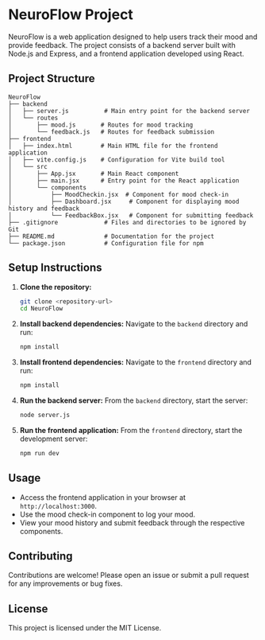 # NeuroFlow Project

NeuroFlow is a web application designed to help users track their mood and provide feedback. The project consists of a backend server built with Node.js and Express, and a frontend application developed using React.

## Project Structure

```
NeuroFlow
├── backend
│   ├── server.js          # Main entry point for the backend server
│   └── routes
│       ├── mood.js       # Routes for mood tracking
│       └── feedback.js   # Routes for feedback submission
├── frontend
│   ├── index.html        # Main HTML file for the frontend application
│   ├── vite.config.js    # Configuration for Vite build tool
│   └── src
│       ├── App.jsx       # Main React component
│       ├── main.jsx      # Entry point for the React application
│       └── components
│           ├── MoodCheckin.jsx  # Component for mood check-in
│           ├── Dashboard.jsx     # Component for displaying mood history and feedback
│           └── FeedbackBox.jsx   # Component for submitting feedback
├── .gitignore             # Files and directories to be ignored by Git
├── README.md              # Documentation for the project
└── package.json           # Configuration file for npm
```

## Setup Instructions

1. **Clone the repository:**
   ```bash
   git clone <repository-url>
   cd NeuroFlow
   ```

2. **Install backend dependencies:**
   Navigate to the `backend` directory and run:
   ```bash
   npm install
   ```

3. **Install frontend dependencies:**
   Navigate to the `frontend` directory and run:
   ```bash
   npm install
   ```

4. **Run the backend server:**
   From the `backend` directory, start the server:
   ```bash
   node server.js
   ```

5. **Run the frontend application:**
   From the `frontend` directory, start the development server:
   ```bash
   npm run dev
   ```

## Usage

- Access the frontend application in your browser at `http://localhost:3000`.
- Use the mood check-in component to log your mood.
- View your mood history and submit feedback through the respective components.

## Contributing

Contributions are welcome! Please open an issue or submit a pull request for any improvements or bug fixes.

## License

This project is licensed under the MIT License.